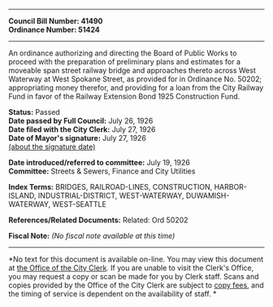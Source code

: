 * * * * *  
  
**Council Bill Number: [](#h0)[](#h2)41490**   
**Ordinance Number: 51424**  
  
* * * * *  
  
An ordinance authorizing and directing the Board of Public Works to proceed with the preparation of preliminary plans and estimates for a moveable span street railway bridge and approaches thereto across West Waterway at West Spokane Street, as provided for in Ordinance No. 50202; appropriating money therefor, and providing for a loan from the City Railway Fund in favor of the Railway Extension Bond 1925 Construction Fund.  
  
**Status:** Passed   
**Date passed by Full Council:** July 26, 1926   
**Date filed with the City Clerk:** July 27, 1926   
**Date of Mayor's signature:** July 27, 1926   
[(about the signature date)](/~public/approvaldate.htm)   
  
  
**Date introduced/referred to committee:** July 19, 1926   
**Committee:** Streets & Sewers, Finance and City Utilities   
  
**Index Terms:** BRIDGES, RAILROAD-LINES, CONSTRUCTION, HARBOR-ISLAND, INDUSTRIAL-DISTRICT, WEST-WATERWAY, DUWAMISH-WATERWAY, WEST-SEATTLE  
  
**References/Related Documents:** Related: Ord 50202  
  
**Fiscal Note:** *(No fiscal note available at this time)*  
  
* * * * *  
  
*No text for this document is available on-line. You may view this document at [the Office of the City Clerk](http://www.seattle.gov/leg/clerk/contactUs.htm). If you are unable to visit the Clerk's Office, you may request a copy or scan be made for you by Clerk staff. Scans and copies provided by the Office of the City Clerk are subject to [copy fees](http://clerk.seattle.gov/~public/clerkfees.htm), and the timing of service is dependent on the availability of staff. *  
  
  
